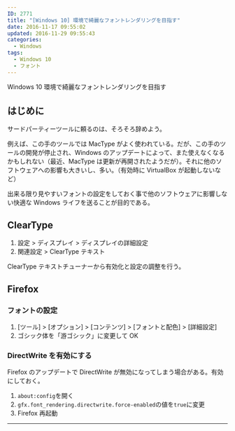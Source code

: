 ```yaml
---
ID: 2771
title: "[Windows 10] 環境で綺麗なフォントレンダリングを目指す"
date: 2016-11-17 09:55:02
updated: 2016-11-29 09:55:43
categories:
  - Windows
tags:
  - Windows 10
  - フォント
---
```


Windows 10 環境で綺麗なフォントレンダリングを目指す

## はじめに

サードパーティーツールに頼るのは、そろそろ辞めよう。

例えば、この手のツールでは MacType がよく使われている。だが、この手のツールの開発が停止され、Windows のアップデートによって、また使えなくなるかもしれない（最近、MacType は更新が再開されたようだが）。それに他のソフトウェアへの影響も大きいし、多い。（有効時に VirtualBox が起動しないなど）

出来る限り見やすいフォントの設定をしておく事で他のソフトウェアに影響しない快適な Windows ライフを送ることが目的である。

## ClearType

1. 設定 > ディスプレイ > ディスプレイの詳細設定
1. 関連設定 > ClearType テキスト

ClearType テキストチューナーから有効化と設定の調整を行う。

## Firefox

### フォントの設定

1. [ツール] > [オプション] > [コンテンツ] > [フォントと配色] > [詳細設定]
1. ゴシック体を「游ゴシック」に変更して OK

### DirectWrite を有効にする

Firefox のアップデートで DirectWrite が無効になってしまう場合がある。有効にしておく。

1. `about:config`を開く
1. `gfx.font_rendering.directwrite.force-enabled`の値を`true`に変更
1. Firefox 再起動

---
